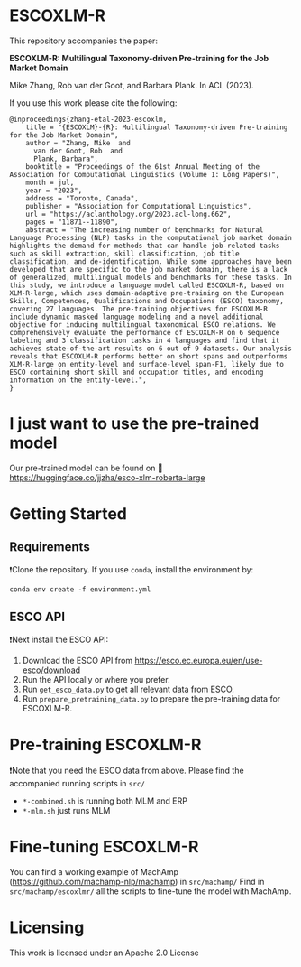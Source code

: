 # ESCOXLM-R

This repository accompanies the paper: 

__ESCOXLM-R: Multilingual Taxonomy-driven Pre-training for the Job Market Domain__

Mike Zhang, Rob van der Goot, and Barbara Plank. In ACL (2023).

If you use this work please cite the following:

```
@inproceedings{zhang-etal-2023-escoxlm,
    title = "{ESCOXLM}-{R}: Multilingual Taxonomy-driven Pre-training for the Job Market Domain",
    author = "Zhang, Mike  and
      van der Goot, Rob  and
      Plank, Barbara",
    booktitle = "Proceedings of the 61st Annual Meeting of the Association for Computational Linguistics (Volume 1: Long Papers)",
    month = jul,
    year = "2023",
    address = "Toronto, Canada",
    publisher = "Association for Computational Linguistics",
    url = "https://aclanthology.org/2023.acl-long.662",
    pages = "11871--11890",
    abstract = "The increasing number of benchmarks for Natural Language Processing (NLP) tasks in the computational job market domain highlights the demand for methods that can handle job-related tasks such as skill extraction, skill classification, job title classification, and de-identification. While some approaches have been developed that are specific to the job market domain, there is a lack of generalized, multilingual models and benchmarks for these tasks. In this study, we introduce a language model called ESCOXLM-R, based on XLM-R-large, which uses domain-adaptive pre-training on the European Skills, Competences, Qualifications and Occupations (ESCO) taxonomy, covering 27 languages. The pre-training objectives for ESCOXLM-R include dynamic masked language modeling and a novel additional objective for inducing multilingual taxonomical ESCO relations. We comprehensively evaluate the performance of ESCOXLM-R on 6 sequence labeling and 3 classification tasks in 4 languages and find that it achieves state-of-the-art results on 6 out of 9 datasets. Our analysis reveals that ESCOXLM-R performs better on short spans and outperforms XLM-R-large on entity-level and surface-level span-F1, likely due to ESCO containing short skill and occupation titles, and encoding information on the entity-level.",
}
```

# I just want to use the pre-trained model

Our pre-trained model can be found on 🤗 https://huggingface.co/jjzha/esco-xlm-roberta-large

# Getting Started

## Requirements

❗Clone the repository. If you use `conda`, install the environment by:

```
conda env create -f environment.yml
```

## ESCO API

❗Next install the ESCO API:

1. Download the ESCO API from https://esco.ec.europa.eu/en/use-esco/download
2. Run the API locally or where you prefer.
3. Run `get_esco_data.py` to get all relevant data from ESCO.
4. Run `prepare_pretraining_data.py` to prepare the pre-training data for ESCOXLM-R.

# Pre-training ESCOXLM-R

❗Note that you need the ESCO data from above.
Please find the accompanied running scripts in `src/`
* `*-combined.sh` is running both MLM and ERP
* `*-mlm.sh` just runs MLM

# Fine-tuning ESCOXLM-R

You can find a working example of MachAmp (https://github.com/machamp-nlp/machamp) in `src/machamp/`
Find in `src/machamp/escoxlmr/` all the scripts to fine-tune the model with MachAmp.

# Licensing

This work is licensed under an Apache 2.0 License
